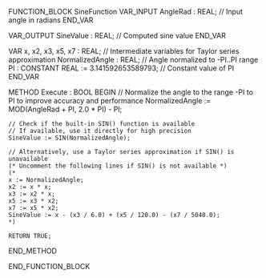FUNCTION_BLOCK SineFunction
VAR_INPUT
    AngleRad : REAL; // Input angle in radians
END_VAR

VAR_OUTPUT
    SineValue : REAL; // Computed sine value
END_VAR

VAR
    x, x2, x3, x5, x7 : REAL; // Intermediate variables for Taylor series approximation
    NormalizedAngle : REAL;   // Angle normalized to -PI..PI range
    PI : CONSTANT REAL := 3.141592653589793; // Constant value of PI
END_VAR

METHOD Execute : BOOL
BEGIN
    // Normalize the angle to the range -PI to PI to improve accuracy and performance
    NormalizedAngle := MOD(AngleRad + PI, 2.0 * PI) - PI;

    // Check if the built-in SIN() function is available
    // If available, use it directly for high precision
    SineValue := SIN(NormalizedAngle);

    // Alternatively, use a Taylor series approximation if SIN() is unavailable
    (* Uncomment the following lines if SIN() is not available *)
    (*
    x := NormalizedAngle;
    x2 := x * x;
    x3 := x2 * x;
    x5 := x3 * x2;
    x7 := x5 * x2;
    SineValue := x - (x3 / 6.0) + (x5 / 120.0) - (x7 / 5040.0);
    *)

    RETURN TRUE;
END_METHOD

END_FUNCTION_BLOCK
